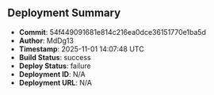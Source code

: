 ## Deployment Summary

- **Commit**: 54f449091681e814c216ea0dce36151770e1ba5d
- **Author**: MdDg13
- **Timestamp**: 2025-11-01 14:07:48 UTC
- **Build Status**: success
- **Deploy Status**: failure
- **Deployment ID**: N/A
- **Deployment URL**: N/A

